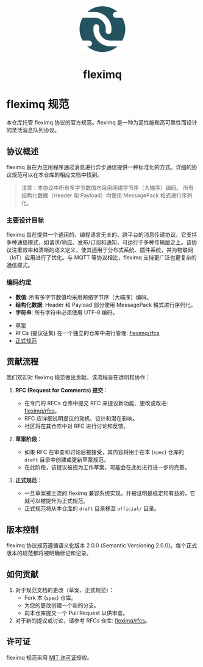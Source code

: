 <div align="center">
    <img width="120" src="icon.svg" alt="logo">
  <h1 id="fleximq">fleximq</h1>
</div>

# fleximq 规范

本仓库托管 fleximq 协议的官方规范。fleximq 是一种为高性能和高可靠性而设计的灵活消息队列协议。

## 协议概述

fleximq 旨在为应用程序通过消息进行异步通信提供一种标准化的方式。详细的协议规范可以在本仓库的相应文档中找到。

> 注意：本协议中所有多字节数值均采用网络字节序（大端序）编码。
> 所有结构化数据（Header 和 Payload）均使用 MessagePack 格式进行序列化。

### 主要设计目标

fleximq 旨在提供一个通用的、编程语言无关的、跨平台的消息传递协议。它支持多种通信模式，如请求/响应、发布/订阅和通知，可运行于多种传输层之上。该协议注重效率和清晰的语义定义，使其适用于分布式系统、插件系统，并为物联网（IoT）应用进行了优化。与 MQTT 等协议相比，fleximq 支持更广泛也更复杂的通信模式。

### 编码约定

- **数值**: 所有多字节数值均采用网络字节序（大端序）编码。
- **结构化数据**: Header 和 Payload 部分使用 MessagePack 格式进行序列化。
- **字符串**: 所有字符串必须使用 UTF-8 编码。

* [草案](./draft/)
* RFCs (提议征集) 在一个独立的仓库中进行管理: [fleximq/rfcs](https://github.com/fleximq/rfcs)
* [正式规范](./official/)

## 贡献流程

我们欢迎对 fleximq 规范做出贡献。该流程旨在透明和协作：

1.  **RFC (Request for Comments) 提交**：

    - 在专门的 RFCs 仓库中提交 RFC 来提议新功能、更改或改进: [fleximq/rfcs](https://github.com/fleximq/rfcs)。
    - RFC 应详细说明提议的动机、设计和潜在影响。
    - 社区将在其仓库中对 RFC 进行讨论和反馈。

2.  **草案阶段**：

    - 如果 RFC 在审查和讨论后被接受，其内容将用于在本 (`spec`) 仓库的 `draft` 目录中创建或更新草案规范。
    - 在此阶段，该提议被视为工作草案，可能会在此处进行进一步的完善。

3.  **正式规范**：
    - 一旦草案被主流的 fleximq 兼容系统实现，并被证明是稳定和有益的，它就可以被提升为正式规范。
    - 正式规范将从本仓库的 `draft` 目录移至 `official/` 目录。

## 版本控制

fleximq 协议规范遵循语义化版本 2.0.0 (Semantic Versioning 2.0.0)。每个正式版本的规范都将被明确标记和记录。

## 如何贡献

1.  对于规范文档的更改（草案、正式规范）：
    - Fork 本 (`spec`) 仓库。
    - 为您的更改创建一个新的分支。
    - 向本仓库提交一个 Pull Request 以供审查。
2.  对于新的提议或讨论，请参考 RFCs 仓库: [fleximq/rfcs](https://github.com/fleximq/rfcs)。

## 许可证

fleximq 规范采用 [MIT 许可证](./LICENSE)授权。
